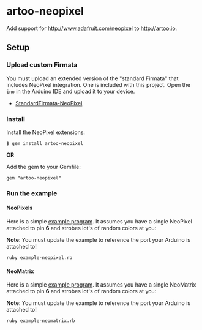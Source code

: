 # artoo-neopixel

Add support for http://www.adafruit.com/neopixel to http://artoo.io.

## Setup

### Upload custom Firmata

You must upload an extended version of the "standard Firmata" that includes
NeoPixel integration. One is included with this project. Open the `ino` in the
Arduino IDE and upload it to your device.

* [StandardFirmata-NeoPixel](https://github.com/iamvery/artoo-neopixel/blob/master/firmata/StandardFirmata-NeoPixel.ino)

### Install

Install the NeoPixel extensions:

```
$ gem install artoo-neopixel
```

**OR**

Add the gem to your Gemfile:

```
gem "artoo-neopixel"
```

### Run the example

#### NeoPixels

Here is a simple [example program](https://github.com/iamvery/artoo-neopixel/blob/master/examples/example-neopixel.rb).
It assumes you have a single NeoPixel attached to pin **6** and strobes lot's
of random colors at you:

**Note**: You must update the example to reference the port your Arduino is
attached to!

```
ruby example-neopixel.rb
```

#### NeoMatrix

Here is a simple [example program](https://github.com/iamvery/artoo-neopixel/blob/master/examples/example-neomatrix.rb).
It assumes you have a single NeoMatrix attached to pin **6** and strobes lot's
of random colors at you:

**Note**: You must update the example to reference the port your Arduino is
attached to!

```
ruby example-neomatrix.rb
```

